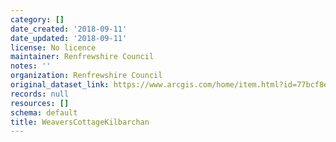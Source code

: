 ```yaml
---
category: []
date_created: '2018-09-11'
date_updated: '2018-09-11'
license: No licence
maintainer: Renfrewshire Council
notes: ''
organization: Renfrewshire Council
original_dataset_link: https://www.arcgis.com/home/item.html?id=77bcf8ec519f4cebb1d5f3a1a79d66ae
records: null
resources: []
schema: default
title: WeaversCottageKilbarchan
---
```

